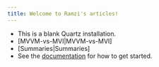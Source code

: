 ```yaml
---
title: Welcome to Ramzi's articles!
---
```


* This is a blank Quartz installation.
* [MVVM-vs-MVI|MVVM-vs-MVI]
* [Summaries|Summaries]
* See the [documentation](https://quartz.jzhao.xyz) for how to get started.
